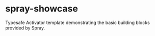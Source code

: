 spray-showcase
==============

Typesafe Activator template demonstrating the basic building blocks provided by Spray.
